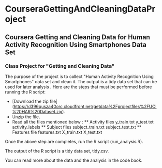 # CourseraGettingAndCleaningDataProject
## Coursera Getting and Cleaning Data for Human Activity Recognition Using Smartphones Data Set 
### Class Project for "Getting and Cleaning Data"

The purpose of the project is to collect "Human Activity Recognition Using Smartphones" data set and clean it. The output is a tidy data set that can be used for later analysis .
Here are the steps that must be performed before running the R script:

* [Download the zip file] (https://d396qusza40orc.cloudfront.net/getdata%2Fprojectfiles%2FUCI%20HAR%20Dataset.zip).
* Unzip the file.
* Read all the files mentioned below :
** Activity files
y_train.txt
y_test.txt
activity_labels
** Subject files
subject_train.txt
subject_test.txt
** Features file
features.txt
X_train.txt
X_test.txt

Once the above step are completes, run the R script (run_analysis.R). 

The output of the R script is a tidy data set, tidy.csv.

You can read more about the data and the analysis in the code book.
